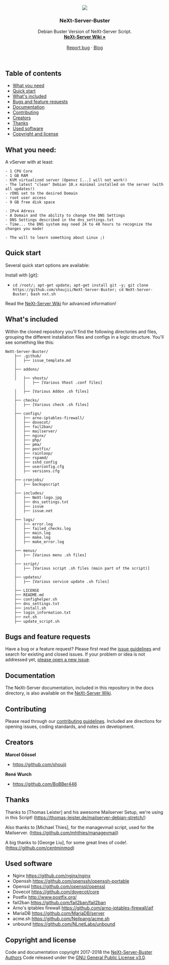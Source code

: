 <p align="center">
  <a href="https://nxtsrv.de/">
    <img src="https://nxtsrv.de/wp-content/uploads/2018/01/NeXt-logo.jpg">
  </a>

  <h3 align="center">NeXt-Server-Buster</h3>

  <p align="center">
    Debian Buster Version of NeXt-Server Script.
    <br>
    <a href="https://github.com/shoujii/NeXt-Server-Buster/wiki"><strong>NeXt-Server Wiki »</strong></a>
    <br>
    <br>
    <a href="https://github.com/shoujii/NeXt-Server-Buster/issues/new">Report bug</a>
    ·
    <a href="https://nxtsrv.de/">Blog</a>
  </p>
</p>

<br>

## Table of contents

- [What you need](#what-you-need)
- [Quick start](#quick-start)
- [What's included](#whats-included)
- [Bugs and feature requests](#bugs-and-feature-requests)
- [Documentation](#documentation)
- [Contributing](#contributing)
- [Creators](#creators)
- [Thanks](#thanks)
- [Used software](#used-software)
- [Copyright and license](#copyright-and-license)

## What you need:

A vServer with at least:
```
- 1 CPU Core
- 1 GB RAM
- KVM virtualized server (Openvz [...] will not work!)
- The latest "clean" Debian 10.x minimal installed on the server (with all updates!)
- rDNS set to the desired Domain
- root user access
- 9 GB free disk space

- IPv4 Adress
- A Domain and the ability to change the DNS Settings
- DNS Settings described in the dns_settings.txt
- Time... the DNS system may need 24 to 48 hours to recognize the changes you made!

- The will to learn something about Linux ;)
```

## Quick start

Several quick start options are available:

Install with [git]:
- `cd /root/; apt-get update; apt-get install git -y; git clone https://github.com/shoujii/NeXt-Server-Buster; cd NeXt-Server-Buster; bash nxt.sh
`

Read the [NeXt-Server Wiki](https://github.com/shoujii/NeXt-Server-Buster/wiki) for advanced information!

## What's included

Within the cloned repository you'll find the following directories and files, grouping the different installation files and configs in a logic structure. You'll see something like this:

```
NeXt-Server-Buster/
    ├── .github/
    │   ├── issue_template.md
    │
    ├── addons/
    │
    │   ├── vhosts/
        │   ├── [Various Vhost .conf files]
        │
    │   ├── [Various Addon .sh files]
    │
    ├── checks/
    │   ├── [Various check .sh files]
    │
    ├── configs/
    │   ├── arno-iptables-firewall/
    │   ├── dovecot/
    │   ├── fail2ban/
    │   ├── mailserver/
    │   ├── nginx/
    │   ├── php/
    │   ├── pma/
    │   ├── postfix/
    │   ├── rainloop/
    │   ├── rspamd/  
    │   ├── sshd_config  
    │   ├── userconfig.cfg
    │   ├── versions.cfg
    │
    ├── cronjobs/
    │   ├── backupscript
    │
    ├── includes/
    │   ├── NeXt-logo.jpg
    │   ├── dns_settings.txt
    │   ├── issue
    │   ├── issue.net
    │
    ├── logs/
    │   ├── error.log
    │   ├── failed_checks.log
    │   ├── main.log
    │   ├── make.log
    │   ├── make_error.log   
    │
    ├── menus/
    │   ├── [Various menu .sh files]
    │
    ├── script/
    │   ├── [Various script .sh files (main part of the script)]
    │
    ├── updates/
    │   ├── [Various service update .sh files]
    │
    ├── LICENSE
    ├── README.md
    ├── confighelper.sh
    ├── dns_settings.txt
    ├── install.sh
    ├── login_information.txt
    ├── nxt.sh
    ├── update_script.sh
```

## Bugs and feature requests

Have a bug or a feature request? Please first read the [issue guidelines]() and search for existing and closed issues. If your problem or idea is not addressed yet, [please open a new issue](https://github.com/shoujii/NeXt-Server-Buster/issues/new).


## Documentation

The NeXt-Server documentation, included in this repository in the docs directory, is also available on the [NeXt-Server Wiki](https://github.com/shoujii/NeXt-Server-Buster/wiki).

## Contributing

Please read through our [contributing guidelines](https://github.com/twbs/bootstrap/blob/master/CONTRIBUTING.md). Included are directions for opening issues, coding standards, and notes on development.

## Creators

**Marcel Gössel**

- <https://github.com/shoujii>

**René Wurch**

- <https://github.com/BoBBer446>


## Thanks

Thanks to [Thomas Leister] and his awesome Mailserver Setup, we're using in this Script!
(https://thomas-leister.de/mailserver-debian-stretch/)


Also thanks to [Michael Thies], for the managevmail script, used for the Mailserver.
(https://github.com/mhthies/managevmail)

A big thanks to [George Liu], for some great lines of code!.
(https://github.com/centminmod)

## Used software
- Nginx                      <https://github.com/nginx/nginx>
- Openssh                    <https://github.com/openssh/openssh-portable>
- Openssl                    <https://github.com/openssl/openssl>
- Dovecot                    <https://github.com/dovecot/core>
- Postfix                    <http://www.postfix.org/>
- fail2ban                   <https://github.com/fail2ban/fail2ban>
- Arno's iptables firewall   <https://github.com/arno-iptables-firewall/aif>
- MariaDB                    <https://github.com/MariaDB/server>
- acme.sh                    <https://github.com/Neilpang/acme.sh>
- unbound                    <https://github.com/NLnetLabs/unbound>

## Copyright and license

Code and documentation copyright 2017-2018 the [NeXt-Server-Buster Authors](https://github.com/shoujii/NeXt-Server-Buster/graphs/contributors)
Code released under the [GNU General Public License v3.0](https://github.com/shoujii/NeXt-Server-Buster/blob/master/LICENSE).
